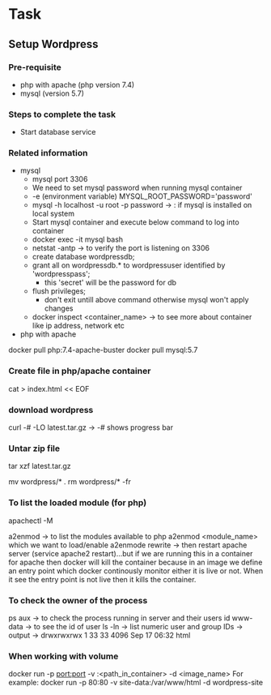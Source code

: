# Task

## Setup Wordpress
### Pre-requisite
- php with apache (php version 7.4)
- mysql (version 5.7)



### Steps to complete the task
- Start database service




### Related information
- mysql
    - mysql port 3306
    - We need to set mysql password when running mysql container
    - -e (environment variable) MYSQL_ROOT_PASSWORD='password'
    - mysql -h localhost -u root -p password -> : if mysql is installed on local system
    - Start mysql container and execute below command to log into container
    - docker exec -it mysql bash
    - netstat -antp -> to verify the port is listening on 3306
    - create database wordpressdb;
    - grant all on wordpressdb.* to wordpressuser identified by 'wordpresspass';
        - this 'secret' will be the password for db
    - flush privileges;
        - don't exit untill above command otherwise mysql won't apply changes
    - docker inspect <container_name> -> to see more about container like ip address, network etc
- php with apache


docker pull php:7.4-apache-buster
docker pull mysql:5.7


### Create file in php/apache container
cat > index.html << EOF

### download wordpress
curl -# -LO latest.tar.gz -> -# shows progress bar

### Untar zip file
tar xzf latest.tar.gz

mv wordpress/* .
rm  wordpress/* -fr


### To list the loaded module (for php)
apachectl -M

a2enmod -> to list the modules available to php
a2enmod <module_name> which we want to load/enable
a2enmode rewrite -> then restart apache server (service apache2 restart)...but if we are running this in a container for apache then docker will kill the container because in an image we define an entry point which docker continously monitor either it is live or not. When it see the entry point is not live then it kills the container.

### To check the owner of the process
ps aux -> to check the process running in server and their users
id www-data -> to see the id of user
ls -ln -> list numeric user and group IDs -> output -> drwxrwxrwx 1 33 33 4096 Sep 17 06:32 html

### When working with volume
docker run -p <port:port> -v <volume>:<path_in_container> -d <image_name>
For example:
docker run -p 80:80 -v site-data:/var/www/html -d wordpress-site